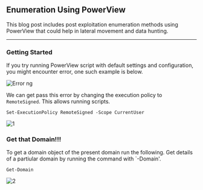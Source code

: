 ## Enumeration Using PowerView

This blog post includes post exploitation enumeration methods using PowerView that could help in lateral movement and data hunting.

---

### Getting Started

If you try running PowerView script with default settings and configuration, you might encounter error, one such example is below.

![Error ng](https://user-images.githubusercontent.com/60311143/192285693-55bb4e49-1302-465f-b691-f30044e162f1.PNG)

We can get pass this error by changing the execution policy to `RemoteSigned`. This allows running scripts.
```
Set-ExecutionPolicy RemoteSigned -Scope CurrentUser
```
![1](https://user-images.githubusercontent.com/60311143/192286179-d4a4730b-7d4d-40be-9695-315e2a2054f6.png)

### Get that Domain!!!

To get a domain object of the present domain run the following. Get details of a partiular domain by running the command with `-Domain'.
```
Get-Domain
```
![2](https://user-images.githubusercontent.com/60311143/192290135-3fc70be5-ecba-4167-a17a-056cfc98c273.png)
